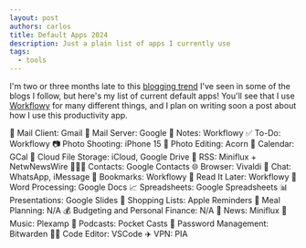 ```yaml
---
layout: post
authors: carlos
title: Default Apps 2024
description: Just a plain list of apps I currently use
tags:
  - tools
---
```

I'm two or three months late to this [blogging trend](https://defaults.rknight.me) I've seen in some of the blogs I follow, but here's my list of current default apps! You'll see that I use [Workflowy](https://workflowy.com) for many different things, and I plan on writing soon a post about how I use this productivity app.

📨 Mail Client: Gmail
📮 Mail Server: Google
📝 Notes: Workflowy
✅ To-Do: Workflowy
📷 Photo Shooting: iPhone 15
🎨 Photo Editing: Acorn
📆 Calendar: GCal
📁 Cloud File Storage: iCloud, Google Drive
📖 RSS: Miniflux + NetwNewsWire
🙍🏻‍♂️ Contacts: Google Contacts
🌐 Browser: Vivaldi
💬 Chat: WhatsApp, iMessage
🔖 Bookmarks: Workflowy
📑 Read It Later: Workflowy
📜 Word Processing: Google Docs
📈 Spreadsheets: Google Spreadsheets
📊 Presentations: Google Slides
🛒 Shopping Lists: Apple Reminders
🍴 Meal Planning: N/A
💰 Budgeting and Personal Finance: N/A
📰 News: Miniflux
🎵 Music: Plexamp
🎤 Podcasts: Pocket Casts
🔐 Password Management: Bitwarden
🧑‍💻 Code Editor: VSCode
✈️ VPN: PIA
